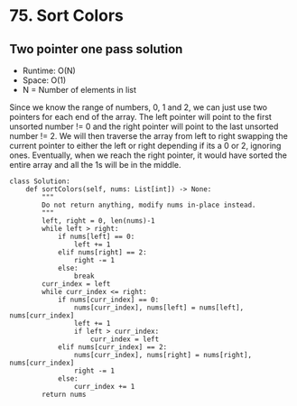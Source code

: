 # 75. Sort Colors

## Two pointer one pass solution

- Runtime: O(N)
- Space: O(1)
- N = Number of elements in list

Since we know the range of numbers, 0, 1 and 2, we can just use two pointers for each end of the array.
The left pointer will point to the first unsorted number != 0 and the right pointer will point to the last unsorted number != 2.
We will then traverse the array from left to right swapping the current pointer to either the left or right depending if its a 0 or 2, ignoring ones.
Eventually, when we reach the right pointer, it would have sorted the entire array and all the 1s will be in the middle.

```
class Solution:
    def sortColors(self, nums: List[int]) -> None:
        """
        Do not return anything, modify nums in-place instead.
        """
        left, right = 0, len(nums)-1
        while left > right:
            if nums[left] == 0:
                left += 1
            elif nums[right] == 2:
                right -= 1
            else:
                break
        curr_index = left
        while curr_index <= right:
            if nums[curr_index] == 0:
                nums[curr_index], nums[left] = nums[left], nums[curr_index]
                left += 1
                if left > curr_index:
                    curr_index = left
            elif nums[curr_index] == 2:
                nums[curr_index], nums[right] = nums[right], nums[curr_index]
                right -= 1
            else:
                curr_index += 1
        return nums
```
